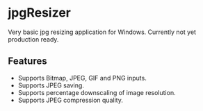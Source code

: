 # jpgResizer

Very basic jpg resizing application for Windows. Currently not yet production ready.

## Features
- Supports Bitmap, JPEG, GIF and PNG inputs.
- Supports JPEG saving.
- Supports percentage downscaling of image resolution.
- Supports JPEG compression quality.